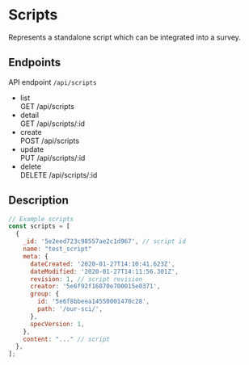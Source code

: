 # Scripts

Represents a standalone script which can be integrated into a survey.

## Endpoints

API endpoint `/api/scripts`

- list<br/>GET /api/scripts
- detail<br/>GET /api/scripts/:id
- create<br/> POST /api/scripts
- update<br/> PUT /api/scripts/:id
- delete<br/> DELETE /api/scripts/:id

## Description

```javascript
// Example scripts
const scripts = [
  {
    _id: '5e2eed723c98557ae2c1d967', // script id
    name: "test_script"
    meta: {
      dateCreated: '2020-01-27T14:10:41.623Z',
      dateModified: '2020-01-27T14:11:56.301Z',
      revision: 1, // script revision
      creator: '5e6f92f16070e700015e0371',
      group: {
        id: '5e6f8bbeea14550001470c28',
        path: '/our-sci/',
      },
      specVersion: 1,
    },
    content: "..." // script
  },
];
```
